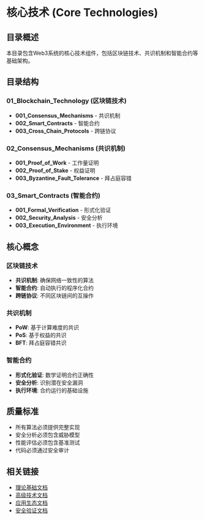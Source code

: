 # 核心技术 (Core Technologies)

## 目录概述

本目录包含Web3系统的核心技术组件，包括区块链技术、共识机制和智能合约等基础架构。

## 目录结构

### 01_Blockchain_Technology (区块链技术)

- **001_Consensus_Mechanisms** - 共识机制
- **002_Smart_Contracts** - 智能合约
- **003_Cross_Chain_Protocols** - 跨链协议

### 02_Consensus_Mechanisms (共识机制)

- **001_Proof_of_Work** - 工作量证明
- **002_Proof_of_Stake** - 权益证明
- **003_Byzantine_Fault_Tolerance** - 拜占庭容错

### 03_Smart_Contracts (智能合约)

- **001_Formal_Verification** - 形式化验证
- **002_Security_Analysis** - 安全分析
- **003_Execution_Environment** - 执行环境

## 核心概念

### 区块链技术

- **共识机制**: 确保网络一致性的算法
- **智能合约**: 自动执行的程序化合约
- **跨链协议**: 不同区块链间的互操作

### 共识机制

- **PoW**: 基于计算难度的共识
- **PoS**: 基于权益的共识
- **BFT**: 拜占庭容错共识

### 智能合约

- **形式化验证**: 数学证明合约正确性
- **安全分析**: 识别潜在安全漏洞
- **执行环境**: 合约运行的基础设施

## 质量标准

- 所有算法必须提供完整实现
- 安全分析必须包含威胁模型
- 性能评估必须包含基准测试
- 代码必须通过安全审计

## 相关链接

- [理论基础文档](../01_Theoretical_Foundations/)
- [高级技术文档](../04_Advanced_Technologies/)
- [应用生态文档](../05_Application_Ecosystem/)
- [安全验证文档](../12_Security_And_Verification/)
